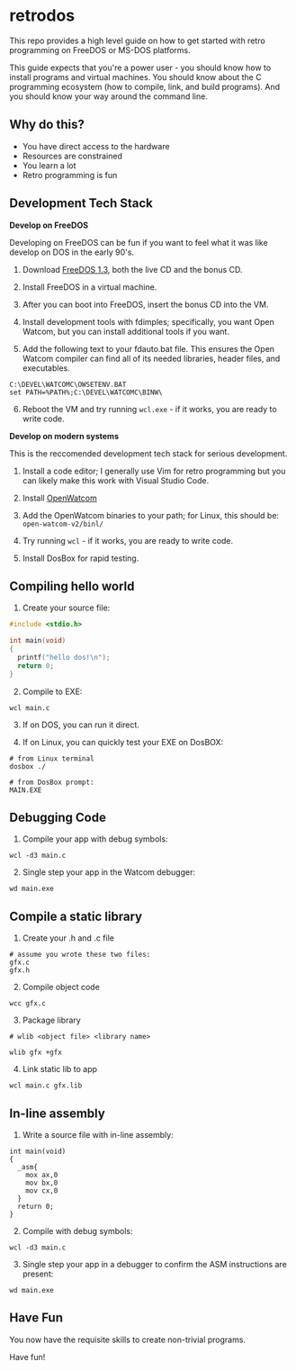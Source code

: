 # retrodos

This repo provides a high level guide on how to get started with retro programming on FreeDOS or MS-DOS platforms.

This guide expects that you're a power user - you should know how to install programs and virtual machines. You should know about the C programming ecosystem (how to compile, link, and build programs). And you should know your way around the command line.

## Why do this?

- You have direct access to the hardware
- Resources are constrained
- You learn a lot 
- Retro programming is fun


## Development Tech Stack

**Develop on FreeDOS**

Developing on FreeDOS can be fun if you want to feel what it was like develop on DOS in the early 90's.

1. Download [FreeDOS 1.3](https://www.freedos.org/download/), both the live CD and the bonus CD.

2. Install FreeDOS in a virtual machine.

3. After you can boot into FreeDOS, insert the bonus CD into the VM.

4. Install development tools with fdimples; specifically, you want Open Watcom, but you can install additional tools if you want.

5. Add the following text to your fdauto.bat file. This ensures the Open Watcom compiler can find all of its needed libraries, header files, and executables.

```
C:\DEVEL\WATCOMC\OWSETENV.BAT
set PATH=%PATH%;C:\DEVEL\WATCOMC\BINW\
```

6. Reboot the VM and try running `wcl.exe` - if it works, you are ready to write code.


**Develop on modern systems**

This is the reccomended development tech stack for serious development.

1. Install a code editor; I generally use Vim for retro programming but you can likely make this work with Visual Studio Code.

2. Install [OpenWatcom](https://github.com/open-watcom/open-watcom-v2/releases)

3. Add the OpenWatcom binaries to your path; for Linux, this should be: `open-watcom-v2/binl/`

4. Try running `wcl` - if it works, you are ready to write code.

5. Install DosBox for rapid testing.

## Compiling hello world

1. Create your source file:

```c
#include <stdio.h>

int main(void)
{
  printf("hello dos!\n");
  return 0;
}
```

2. Compile to EXE:

```
wcl main.c
```

3. If on DOS, you can run it direct.

4. If on Linux, you can quickly test your EXE on DosBOX:

```
# from Linux terminal
dosbox ./

# from DosBox prompt:
MAIN.EXE
```

## Debugging Code

1. Compile your app with debug symbols:

```
wcl -d3 main.c
```

2. Single step your app in the Watcom debugger:

```
wd main.exe
```

## Compile a static library

1. Create your .h and .c file

```
# assume you wrote these two files:
gfx.c
gfx.h
```

2. Compile object code

```
wcc gfx.c
```

3. Package library

```
# wlib <object file> <library name>

wlib gfx +gfx
```

4. Link static lib to app

```
wcl main.c gfx.lib
```

## In-line assembly

1. Write a source file with in-line assembly:

```
int main(void)
{
  _asm{
    mox ax,0
    mov bx,0
    mov cx,0
  }
  return 0;
}
```

2. Compile with debug symbols:

```
wcl -d3 main.c
```

3. Single step your app in a debugger to confirm the ASM instructions are present:

```
wd main.exe
```

## Have Fun

You now have the requisite skills to create non-trivial programs.

Have fun!
